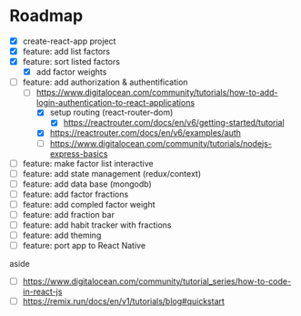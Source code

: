 # Roadmap
* [x] create-react-app project
* [x] feature: add list factors
* [x] feature: sort listed factors
  + [x] add factor weights
* [ ] feature: add authorization & authentification
  + [ ] https://www.digitalocean.com/community/tutorials/how-to-add-login-authentication-to-react-applications
    - [x] setup routing (react-router-dom)
      - [x] https://reactrouter.com/docs/en/v6/getting-started/tutorial
    - [x] https://reactrouter.com/docs/en/v6/examples/auth
    - [ ] https://www.digitalocean.com/community/tutorials/nodejs-express-basics
* [ ] feature: make factor list interactive
* [ ] feature: add state management (redux/context)
* [ ] feature: add data base (mongodb)
* [ ] feature: add factor fractions
* [ ] feature: add compled factor weight
* [ ] feature: add fraction bar
* [ ] feature: add habit tracker with fractions
* [ ] feature: add theming
* [ ] feature: port app to React Native

aside

* [ ] https://www.digitalocean.com/community/tutorial_series/how-to-code-in-react-js
* [ ] https://remix.run/docs/en/v1/tutorials/blog#quickstart
